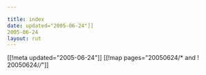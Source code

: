 ```yaml
---

title: index
date: updated="2005-06-24"]]
2005-06-24
layout: rut
---
```


[[!meta updated="2005-06-24"]]
[[!map pages="20050624/* and ! 20050624/*/*"]]
